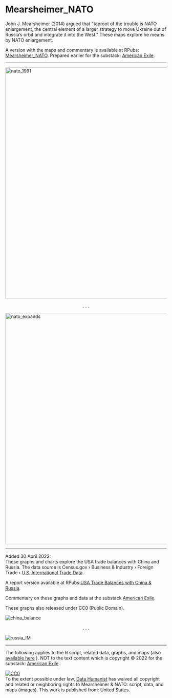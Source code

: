 # Mearsheimer_NATO


John J. Mearsheimer (2014) argued that "taproot of the trouble is NATO enlargement, the central element of a larger strategy to move Ukraine out of Russia’s orbit and integrate it into the West." These maps explore he means by NATO enlargement.

A version with the maps and commentary is available at RPubs: [Mearsheimer_NATO](https://rpubs.com/Thom_JH/Mearsheimer_NATO). Prepared earlier for the substack: [American Exile](https://americanexile.substack.com/).

<hr />

<img width="720" alt="nato_1991" src="https://user-images.githubusercontent.com/12042357/156549269-bd1320a0-c433-4540-9692-3a5e6666b88c.png">


<center><p> . . .</p> </center>


<img width="720" alt="nato_expands" src="https://user-images.githubusercontent.com/12042357/156549389-ebc21ec8-7f4d-48d3-bd0a-250eb1e2c15d.png">

<hr />

Added 30 April 2022: <br />
These graphs and charts explore the USA trade balances with China and Russia. The data source is Census.gov › Business & Industry › Foreign Trade › [U.S. International Trade Data](https://www.census.gov/foreign-trade/data/index.html).

A report version available at RPubs:[USA Trade Balances with China & Russia](https://rpubs.com/Thom_JH/trade_USA_China_Russia).
  
Commentary on these graphs and data at the substack [American Exile](https://americanexile.substack.com/p/russia-a-convenient-enemy-china-not).
  
<p>These graphs also released under CC0 (Public Domain).</p>
 

 ![china_balance](https://user-images.githubusercontent.com/12042357/166107045-90e9f88b-bba1-4239-a73a-3b5c3c523bc6.png)

 
<center><p> . . .</p> </center> 

![russia_IM](https://user-images.githubusercontent.com/12042357/166107049-24a8abc6-9c2d-480a-a96e-e7960b795f85.png)

<hr />

The following applies to the R script, related data, graphs, and maps (also [available here](https://github.com/Thom-J-H/Mearsheimer_NATO/tree/main/map_images) ).  NOT to the text content which is copyright &copy; 2022 for the substack: [American Exile](https://americanexile.substack.com/).


<p xmlns:dct="http://purl.org/dc/terms/" xmlns:vcard="http://www.w3.org/2001/vcard-rdf/3.0#">
  <a rel="license"
     href="http://creativecommons.org/publicdomain/zero/1.0/">
    <img src="http://i.creativecommons.org/p/zero/1.0/88x31.png" style="border-style: none;" alt="CC0" />
  </a>
  <br />
  To the extent possible under law,
  <a rel="dct:publisher"
     href="https://github.com/Thom-J-H/Mearsheimer_NATO">
    <span property="dct:title">Data Humanist</span></a>
  has waived all copyright and related or neighboring rights to
  <span property="dct:title">Mearsheimer & NATO: script, data, and maps (images)</span>.
This work is published from:
<span property="vcard:Country" datatype="dct:ISO3166"
      content="US" about="https://github.com/Thom-J-H/Mearsheimer_NATO">
  United States</span>.
</p>
